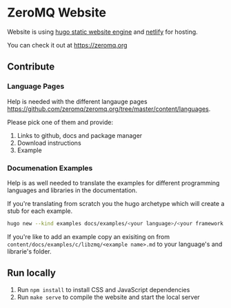 # ZeroMQ Website

Website is using [hugo static website engine](https://gohugo.io/) and [netlify](https://www.netlify.com/) for hosting.

You can check it out at https://zeromq.org

## Contribute

### Language Pages

Help is needed with the different langauge pages https://github.com/zeromq/zeromq.org/tree/master/content/languages.

Please pick one of them and provide:

1. Links to github, docs and package manager
2. Download instructions
3. Example

### Documenation Examples

Help is as well needed to translate the examples for different programming
languages and libraries in the documentation.

If you're translating from scratch you the hugo archetype which will create
a stub for each example.

```sh
hugo new --kind examples docs/examples/<your language>/<your framework name>
```

If you're like to add an example copy an exisiting on from
`content/docs/examples/c/libzmq/<example name>.md` to your language's and
librarie's folder.

## Run locally

1. Run `npm install` to install CSS and JavaScript dependencies
2. Run `make serve` to compile the website and start the local server
